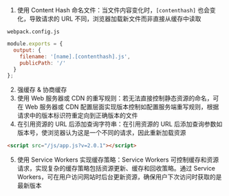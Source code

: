 1. 使用 Content Hash 命名文件：当文件内容变化时，`[contenthash]` 也会变化，导致请求的 URL 不同，浏览器加载新文件而非直接从缓存中读取

`webpack.config.js`

```js
module.exports = {
  output: {
    filename: '[name].[contenthash].js',
    publicPath: '/'
  }
};
```

2. 强缓存 & 协商缓存
3. 使用 Web 服务器或 CDN 的重写规则：若无法直接控制静态资源的命名，可在 Web 服务器或 CDN 配置层面实现版本控制如配置服务端重写规则，根据请求中的版本标识符重定向到正确版本的文件
4. 在引用资源的 URL 后添加查询字符串：在引用资源的 URL 后添加查询参数如版本号，使浏览器认为这是一个不同的请求，因此重新加载资源

```html
<script src="/js/app.js?v=2.0.1"></script>
```

5. 使用 Service Workers 实现缓存策略：Service Workers 可控制缓存和资源请求，实现复杂的缓存策略包括资源更新、缓存和回收策略。通过 Service Workers，可在用户访问网站时后台更新资源，确保用户下次访问时获取的是最新版本
